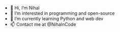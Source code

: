 - 👋 Hi, I’m Nihal 
- 👀 I’m interested in programming and open-source 
- 🌱 I’m currently learning Python and web dev
- 📫 Contact me at @NihalnCode
